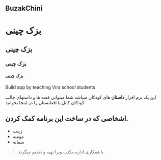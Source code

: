 

## BuzakChini 
# بزک چینی 
## بزک چینی 
### بزک چینی 
#### بزک چینی 

Build app by teaching Vira school students  

این یک نرم افزار **داستان** های کودکان میباشد 
شما میتوانی قصه ها و داستهای جالب کودکان کابل یا افغانستان را در اینجا بخوانید. 


## اشخاصی که در ساخت این برنامه کمک کردن. 

- زینب 
- مومنه 
- سمانه 


 > با همکاری اداره مکتب ویرا تهیه و تقدیم میگردد.  
 
 

